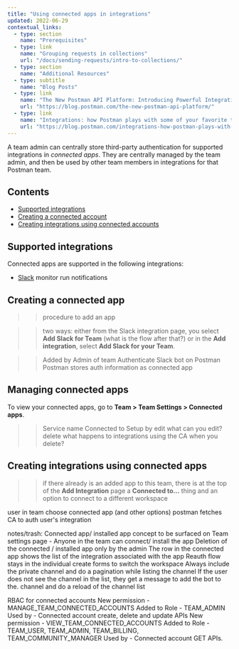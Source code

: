 ```yaml
---
title: "Using connected apps in integrations"
updated: 2022-06-29
contextual_links:
  - type: section
    name: "Prerequisites"
  - type: link
    name: "Grouping requests in collections"
    url: "/docs/sending-requests/intro-to-collections/"
  - type: section
    name: "Additional Resources"
  - type: subtitle
    name: "Blog Posts"
  - type: link
    name: "The New Postman API Platform: Introducing Powerful Integrations"
    url: "https://blog.postman.com/the-new-postman-api-platform/"
  - type: link
    name: "Integrations: how Postman plays with some of your favorite tools"
    url: "https://blog.postman.com/integrations-how-postman-plays-with-some-of-your-favorite-tools/"
---
```


A team admin can centrally store third-party authentication for supported integrations in _connected apps_. They are centrally managed by the team admin, and then be used by other team members in integrations for that Postman team.

## Contents

* [Supported integrations](#supported-integrations)
* [Creating a connected account](#creating-a-connected-account)
* [Creating integrations using connected accounts](#creating-integrations-using-connected-accounts)

## Supported integrations

Connected apps are supported in the following integrations:

* [Slack](/docs/integrations/available-integrations/slack/) monitor run notifications

## Creating a connected app

>> procedure to add an app

>>two ways: either from the Slack integration page, you select **Add Slack for Team** (what is the flow after that?) or in the **Add integration**, select **Add Slack for your Team**.

>> Added by Admin of team
>> Authenticate Slack bot on Postman
>> Postman stores auth information as connected app

## Managing connected apps

To view your connected apps, go to **Team > Team Settings > Connected apps**.

>> Service name     Connected to     Setup by
>>  edit
>>      what can you edit?
>> delete
>>      what happens to integrations using the CA when you delete?

## Creating integrations using connected apps

>> if there already is an added app to this team, there is at the top of the **Add Integration** page a **Connected to...** thing and an option to connect to a different workspace

user in team
choose connected app (and other options)
postman fetches CA to auth user's integration

notes/trash:
Connected app/ installed app concept to be surfaced on Team settings page - Anyone in the team can connect/ install the app
Deletion of the connected / installed app only by the admin
The row in the connected app shows the list of the integration associated with the app
Reauth flow stays in the individual create forms to switch the workspace
Always include the private channel and do a pagination while listing the channel
If the user does not see the channel in the list, they get a message to add the bot to the. channel and do a reload of the channel list


RBAC for connected accounts
New permission - MANAGE_TEAM_CONNECTED_ACCOUNTS
Added to Role -  TEAM_ADMIN
Used by - Connected account create, delete and update APIs
New permission - VIEW_TEAM_CONNECTED_ACCOUNTS
Added to Role - TEAM_USER, TEAM_ADMIN, TEAM_BILLING, TEAM_COMMUNITY_MANAGER
Used by - Connected account GET APIs.